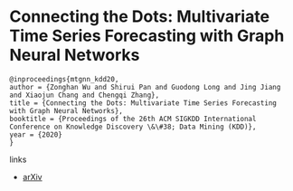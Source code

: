 # Connecting the Dots: Multivariate Time Series Forecasting with Graph Neural Networks

 ```
 @inproceedings{mtgnn_kdd20,
 author = {Zonghan Wu and Shirui Pan and Guodong Long and Jing Jiang and Xiaojun Chang and Chengqi Zhang},
 title = {Connecting the Dots: Multivariate Time Series Forecasting with Graph Neural Networks},
 booktitle = {Proceedings of the 26th ACM SIGKDD International Conference on Knowledge Discovery \&\#38; Data Mining (KDD)},
 year = {2020}
}
```

links
- [arXiv](https://arxiv.org/abs/2005.11650)
